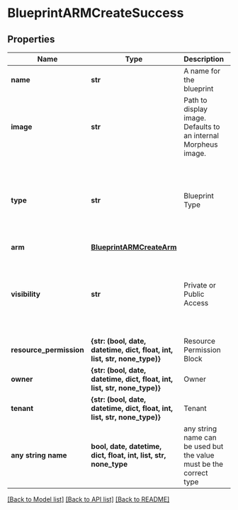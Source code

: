 # BlueprintARMCreateSuccess


## Properties
Name | Type | Description | Notes
------------ | ------------- | ------------- | -------------
**name** | **str** | A name for the blueprint | [optional] 
**image** | **str** | Path to display image. Defaults to an internal Morpheus image. | [optional] 
**type** | **str** | Blueprint Type | [optional]  if omitted the server will use the default value of "arm"
**arm** | [**BlueprintARMCreateArm**](BlueprintARMCreateArm.md) |  | [optional] 
**visibility** | **str** | Private or Public Access | [optional]  if omitted the server will use the default value of "private"
**resource_permission** | **{str: (bool, date, datetime, dict, float, int, list, str, none_type)}** | Resource Permission Block | [optional] 
**owner** | **{str: (bool, date, datetime, dict, float, int, list, str, none_type)}** | Owner | [optional] 
**tenant** | **{str: (bool, date, datetime, dict, float, int, list, str, none_type)}** | Tenant | [optional] 
**any string name** | **bool, date, datetime, dict, float, int, list, str, none_type** | any string name can be used but the value must be the correct type | [optional]

[[Back to Model list]](../README.md#documentation-for-models) [[Back to API list]](../README.md#documentation-for-api-endpoints) [[Back to README]](../README.md)


